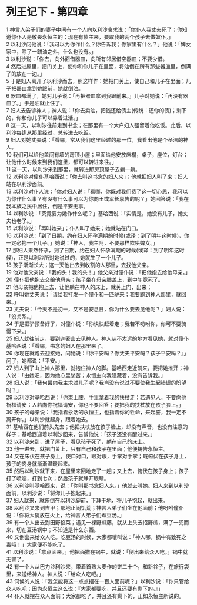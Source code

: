 # 列王记下 - 第四章
  
 1 神言人弟子们的妻子中间有一个人向以利沙哀求说：「你仆人我丈夫死了；你知道你仆人是敬畏永恒主的；现在有债主来，要取我的两个孩子去做奴仆。」  
 2 以利沙问他说：「我可以为你作什么？你告诉我；你家里有什么？」他说：「婢女家中，除了一缾油之外，什么也没有。」  
 3 以利沙说：「你去，向外面借器皿，向所有邻居借空器皿；不要少借。  
 4 然后进屋里，把门关上，使你和你儿子在里面，将油倒在所有那些器皿里，倒满了的放在一边。」  
 5 于是妇人离开了以利沙而去，照这样作：她把门关上，使自己和儿子在里面；儿子把器皿拿到她跟前，她就倒油。  
 6 器皿都满了，她对儿子说：「再把器皿拿到我跟前来。」儿子对她说：「再没有器皿了。」于是油就止住了。  
 7 妇人去告诉神人；神人说：「你去卖油，把钱还给债主(传统：还你的债)；剩下的，你和你儿子可以靠着过活。」  
 8 这一天，以利沙往前走到书念；在那里有一个大户妇人强留着他吃饭。此后，以利沙每逢从那里经过，总转进去吃饭。  
 9 妇人对她丈夫说：「看哪，常从我们这里经过的那一位，我看出他是个圣洁的神人。  
 10 我们可以给他盖间有墙的房顶小屋；里面给他安放床榻，桌子，座位，灯台；让他什么时候来到我们这里，都可以转进来往。」  
 11 这一天，以利沙来到那里，就转进那房顶屋子去躺一躺。  
 12 以利沙对僮仆基哈西说：「你去叫这书念的妇人来」；他就把妇人叫了来；妇人站在以利沙面前。  
 13 以利沙对仆人说：「你对妇人说：『看哪，你既对我们费了这一切心思，我可以为你作什么事？有没有什么事可以为你向王或军长禀告的呢？」她回答说：「我在我本族之民中居住，倒是平安无事。  
 14 以利沙说：「究竟要为她作什么呢？」基哈西说：「实情是，她没有儿子，她丈夫也老了。」  
 15 以利沙说：「再叫她来」；仆人叫了她来；她就站在门口。  
 16 以利沙说：「到了日期，约在妇人怀孕满期的时候(或译：到了明年这时候)，你一定必抱一个儿子。」她说：「神人，我主阿，不要那样欺哄婢女。」  
 17 那妇人果然怀孕，到了日期，约在妇人怀孕满期的时候(或译：到了明年这时候)，正是以利沙所对她说过的，她就生了一个儿子。  
 18 孩子渐渐长大；这一天他出去到收割的人那里，去找他父亲。  
 19 他对他父亲说：「我的头！我的头！」他父亲对僮仆说：「把他抱去给他母亲。」  
 20 僮仆把他抱去交给他母亲；孩子坐在母亲膝盖上，到中午竟死了。  
 21 他母亲把他抱上去，让他躺在神人的床上，就关上门，出来；  
 22 呼叫她丈夫说：「请给我打发一个僮仆和一匹驴来；我要跑到神人那里，就回来。」  
 23 丈夫说：「今天不是初一，又不是安息日，你为什么要去见他呢？」妇人说：「没关系。」  
 24 于是把驴预备好了，对僮仆说：「你快快赶着走；我若不吩咐你，你可不要骑慢下来。」  
 25 妇人就往前走，要到迦密山去见神人。神人从不太远的地方看见她，就对僮仆基哈西说：「看哪，书念的妇人在那里来了。  
 26 你现在就跑去迎接她，问她说：『你平安吗？你丈夫平安吗？孩子平安吗？』」问了，她都说：「平安。」  
 27 妇人到了山上神人那里，就抱住神人的脚。基哈西走近前来，要把她推开；神人说：「由她吧，因为她心里愁苦；永恒主向我隐藏着，没有告诉我。」  
 28 妇人说：「我何尝向我主求过儿子呢？我岂没有说过不要使我生起错误的盼望吗？」  
 29 以利沙对基哈西说：「你束上腰，手里拿着我的扶杖走；若遇见人，不要向他祝福请安；人若向你祝福请安，你也不要回答；要把我的扶杖放在孩子脸上。」  
 30 孩子的母亲说：「我指着永活的永恒主，也指着你的牲命，来起誓，我一定不离开你。」以利沙就起身，跟着她去。  
 31 基哈西在他们前头先去；他把扶杖放在孩子脸上，却没有声音，也没有注意的样子；基哈西迎着以利沙回来，告诉他说：「孩子还没有醒过来。」  
 32 以利沙来到，进了屋子，看见孩子死了，躺在自己的床上。  
 33 他一进去，就把门关上，只有自己和孩子在里面；他便祷告永恒主。  
 34 又在床伏在孩子身上，使口对口，眼对眼，手掌对手掌；既俯伏在孩子身上，孩子的肉身就渐渐温暖起来。  
 35 然后以利沙就下来，在屋里来回地走了一趟；又上去，俯伏在孩子身上；孩子打了喷嚏，打到七次；然后孩子就睁开眼睛。  
 36 以利沙叫基哈西来，说：「你叫那书念妇人来。」他就去叫她。妇人来到以利沙面前，以利沙说：「将你儿子抱起来。」  
 37 妇人就来，就俯倒在以利沙脚前，下拜于地，将儿子抱起，就出来。  
 38 以利沙又来到吉甲；那地正闹饥荒；神言人弟子们坐在他面前；他吩咐僮仆说：「你将大锅放在火上，给神言人弟子们煮豆汤。」  
 39 有一个人出去到田野掐菜；遇见一棵野瓜藤，就从上头去招野瓜，满了一兜而来，切在豆汤锅中；不知道是什么东西。  
 40 又倒出来给众人吃。吃豆汤的时候，大家都嚷叫说：「神人哪，锅中有致死之毒哦！」大家便不能吃了。  
 41 以利沙说：「拿点面来。」他把面撒在锅中，就说：「倒出来给众人吃。」锅中就无害了。  
 42 有一个人从巴力沙利沙来，带着首熟大麦作的饼二十个，和新谷子，在旅行袋里，来送给神人。神人说：「给众人吃吧。」  
 43 伺候的人说：「我怎能将这一点点摆在一百人面前呢？」以利沙说：「你只管给众人吃吧；因为永恒主这么说：『大家都要吃，并且还要有剩下的。』」  
 44 仆人就摆在众人面前；大家都吃了，并且还有剩下的，正如永恒主所说的。